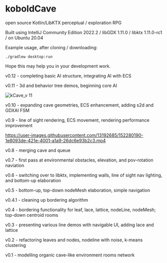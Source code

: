 # koboldCave
open source Kotlin/LibKTX perceptual / exploration RPG

Built using IntelliJ Community Edition 2022.2 / libGDX 1.11.0 / libktx 1.11.0-rc1 / on Ubuntu 20.04

Example usage, after cloning / downloading:

```./gradlew desktop:run```

Hope this may help you in your development work.

v0.12 - completing basic AI structure, integrating AI with ECS

v0.11 - 3d and behavior tree demos, beginning core AI

![kCave_v 11](https://user-images.githubusercontent.com/13192685/160516071-a47f2748-bbed-45a1-8211-0ccf2dc4b611.png)

v0.10 - expanding cave geometries, ECS enhancement, adding s2d and GDXAI FSM

v0.9 - line of sight rendering, ECS movement, rendering performance improvement

https://user-images.githubusercontent.com/13192685/152280190-1e8093de-421e-4001-a1a9-26dc6e93b2c3.mp4

v0.8 - merging cave and queue

v0.7 - first pass at environmental obstacles, elevation, and pov-rotation naviation

v0.6 - switching over to libktx, implementing walls, line of sight nav lighting, and bottom-up elaboration

v0.5 - bottom-up, top-down nodeMesh elaboration, simple navigation

v0.4.1 - cleaning up bordering algorithm

v0.4 - bordering functionality for leaf, lace, lattice, nodeLine, nodeMesh; top-down centroid rooms

v0.3 - presenting various line demos with navigable UI, adding lace and lattice

v0.2 - refactoring leaves and nodes, nodeline with noise, k-means clustering

v0.1 - modelling organic cave-like environment rooms network
